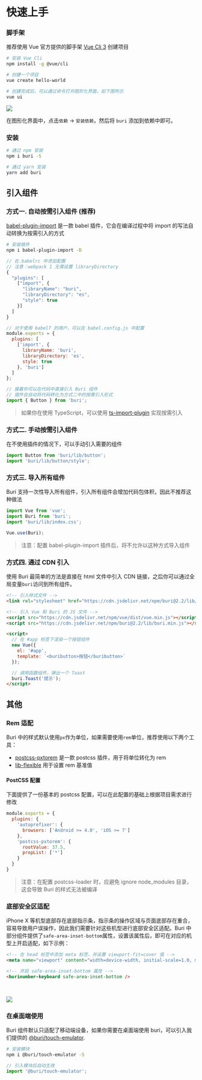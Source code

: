 # 快速上手

### 脚手架

推荐使用 Vue 官方提供的脚手架 [Vue Cli 3](https://cli.vuejs.org/zh/) 创建项目

```bash
# 安装 Vue Cli
npm install -g @vue/cli

# 创建一个项目
vue create hello-world

# 创建完成后，可以通过命令打开图形化界面，如下图所示
vue ui
```

![](https://img.yzcdn.cn/buri/vue-cli-demo-201809032000.png)

在图形化界面中，点击`依赖` -> `安装依赖`，然后将 `buri` 添加到依赖中即可。

### 安装

```bash
# 通过 npm 安装
npm i buri -S

# 通过 yarn 安装
yarn add buri
```

## 引入组件

### 方式一. 自动按需引入组件 (推荐)

[babel-plugin-import](https://github.com/ant-design/babel-plugin-import) 是一款 babel 插件，它会在编译过程中将 import 的写法自动转换为按需引入的方式

```bash
# 安装插件
npm i babel-plugin-import -D
```

```js
// 在.babelrc 中添加配置
// 注意：webpack 1 无需设置 libraryDirectory
{
  "plugins": [
    ["import", {
      "libraryName": "buri",
      "libraryDirectory": "es",
      "style": true
    }]
  ]
}

// 对于使用 babel7 的用户，可以在 babel.config.js 中配置
module.exports = {
  plugins: [
    ['import', {
      libraryName: 'buri',
      libraryDirectory: 'es',
      style: true
    }, 'buri']
  ]
};
```

```js
// 接着你可以在代码中直接引入 Buri 组件
// 插件会自动将代码转化为方式二中的按需引入形式
import { Button } from 'buri';
```

> 如果你在使用 TypeScript，可以使用 [ts-import-plugin](https://github.com/Brooooooklyn/ts-import-plugin) 实现按需引入

### 方式二. 手动按需引入组件

在不使用插件的情况下，可以手动引入需要的组件

```js
import Button from 'buri/lib/button';
import 'buri/lib/button/style';
```

### 方式三. 导入所有组件

Buri 支持一次性导入所有组件，引入所有组件会增加代码包体积，因此不推荐这种做法

```js
import Vue from 'vue';
import Buri from 'buri';
import 'buri/lib/index.css';

Vue.use(Buri);
```

> 注意：配置 babel-plugin-import 插件后，将不允许以这种方式导入组件

### 方式四. 通过 CDN 引入

使用 Buri 最简单的方法是直接在 html 文件中引入 CDN 链接，之后你可以通过全局变量`buri`访问到所有组件。

```html
<!-- 引入样式文件 -->
<link rel="stylesheet" href="https://cdn.jsdelivr.net/npm/buri@2.2/lib/index.css">

<!-- 引入 Vue 和 Buri 的 JS 文件 -->
<script src="https://cdn.jsdelivr.net/npm/vue/dist/vue.min.js"></script>
<script src="https://cdn.jsdelivr.net/npm/buri@2.2/lib/buri.min.js"></script>

<script>
  // 在 #app 标签下渲染一个按钮组件
  new Vue({
    el: '#app',
    template: `<buributton>按钮</buributton>`
  });

  // 调用函数组件，弹出一个 Toast
  buri.Toast('提示');
</script>
```

## 其他

### Rem 适配

Buri 中的样式默认使用`px`作为单位，如果需要使用`rem`单位，推荐使用以下两个工具：

- [postcss-pxtorem](https://github.com/cuth/postcss-pxtorem) 是一款 postcss 插件，用于将单位转化为 rem
- [lib-flexible](https://github.com/amfe/lib-flexible) 用于设置 rem 基准值

#### PostCSS 配置

下面提供了一份基本的 postcss 配置，可以在此配置的基础上根据项目需求进行修改

```js
module.exports = {
  plugins: {
    'autoprefixer': {
      browsers: ['Android >= 4.0', 'iOS >= 7']
    },
    'postcss-pxtorem': {
      rootValue: 37.5,
      propList: ['*']
    }
  }
}
```

> 注意：在配置 postcss-loader 时，应避免 ignore node_modules 目录，这会导致 Buri 的样式无法被编译

### 底部安全区适配

iPhone X 等机型底部存在底部指示条，指示条的操作区域与页面底部存在重合，容易导致用户误操作，因此我们需要针对这些机型进行底部安全区适配。Buri 中部分组件提供了`safe-area-inset-bottom`属性，设置该属性后，即可在对应的机型上开启适配，如下示例：

```html
<!-- 在 head 标签中添加 meta 标签，并设置 viewport-fit=cover 值 -->
<meta name="viewport" content="width=device-width, initial-scale=1.0, maximum-scale=1.0, minimum-scale=1.0, viewport-fit=cover">

<!-- 开启 safe-area-inset-bottom 属性 -->
<burinumber-keyboard safe-area-inset-bottom />
```

<img src="https://b.yzcdn.cn/buri/safearea.png" style="margin-top: 30px;">

### 在桌面端使用

Buri 组件默认只适配了移动端设备，如果你需要在桌面端使用 buri，可以引入我们提供的 [@buri/touch-emulator](https://github.com/youzan/buri/tree/dev/packages/buri-touch-emulator).

```bash
# 安装模块
npm i @buri/touch-emulator -S
```

```js
// 引入模块后自动生效
import '@buri/touch-emulator';
```
